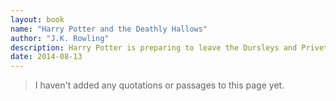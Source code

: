 ```yaml
---
layout: book
name: "Harry Potter and the Deathly Hallows"
author: "J.K. Rowling"
description: Harry Potter is preparing to leave the Dursleys and Privet Drive for the last time. The future that awaits him is full of danger, not only for him, but for anyone close to him - and Harry has already lost so much. Only by destroying Voldemort's remaining Horcruxes can Harry free himself and overcome the Dark Lord's forces of evil. In a final and perilous journey, Harry must find the strength and the will to face a deadly confrontation that is his alone to fight.
date: 2014-08-13
---
```


> I haven't added any quotations or passages to this page yet.
